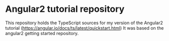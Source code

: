 # Angular2 tutorial repository

This repository holds the TypeScript sources for my version of the Angular2 tutorial (https://angular.io/docs/ts/latest/quickstart.html)
It was based on the angular2 getting started repository.
